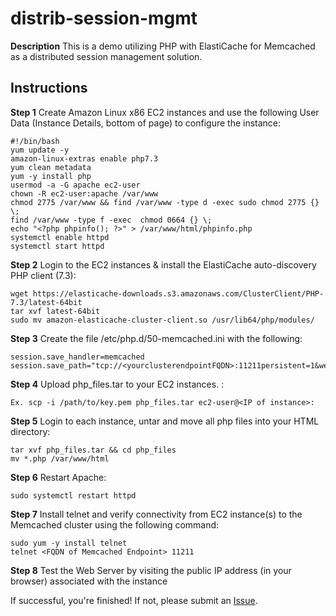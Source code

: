 # distrib-session-mgmt

**Description**
This is a demo utilizing PHP with ElastiCache for Memcached as a distributed session management solution. 
## Instructions
**Step 1**
Create Amazon Linux x86 EC2 instances and use the following User Data (Instance Details, bottom of page) to configure the instance:

```
#!/bin/bash
yum update -y
amazon-linux-extras enable php7.3
yum clean metadata
yum -y install php
usermod -a -G apache ec2-user
chown -R ec2-user:apache /var/www
chmod 2775 /var/www && find /var/www -type d -exec sudo chmod 2775 {} \;
find /var/www -type f -exec  chmod 0664 {} \;
echo "<?php phpinfo(); ?>" > /var/www/html/phpinfo.php
systemctl enable httpd
systemctl start httpd
```

**Step 2**
Login to the EC2 instances & install the ElastiCache auto-discovery PHP client (7.3):

```
wget https://elasticache-downloads.s3.amazonaws.com/ClusterClient/PHP-7.3/latest-64bit
tar xvf latest-64bit
sudo mv amazon-elasticache-cluster-client.so /usr/lib64/php/modules/
```

**Step 3**
Create the file /etc/php.d/50-memcached.ini with the following:

```
session.save_handler=memcached
session.save_path="tcp://<yourclusterendpointFQDN>:11211persistent=1&weight=1&timeout=1&retry_interval=15"
```

**Step 4**
Upload php_files.tar to your EC2 instances. :

```
Ex. scp -i /path/to/key.pem php_files.tar ec2-user@<IP of instance>:
```

**Step 5**
Login to each instance, untar and move all php files into your HTML directory:

```
tar xvf php_files.tar && cd php_files
mv *.php /var/www/html
```
    
**Step 6**
Restart Apache:

```
sudo systemctl restart httpd
```

**Step 7**
Install telnet and verify connectivity from EC2 instance(s) to the Memcached cluster using the following command:

```
sudo yum -y install telnet
telnet <FQDN of Memcached Endpoint> 11211
```

**Step 8**
Test the Web Server by visiting the public IP address (in your browser) associated with the instance


If successful, you're finished! If not, please submit an [Issue](https://github.com/awsholm/distrib-session-mgmt/issues).
